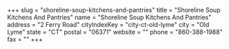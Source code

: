+++
slug = "shoreline-soup-kitchens-and-pantries"
title = "Shoreline Soup Kitchens And Pantries"
name = "Shoreline Soup Kitchens And Pantries"
address = "2 Ferry Road"
cityIndexKey = "city-ct-old-lyme"
city = "Old Lyme"
state = "CT"
postal = "06371"
website = ""
phone = "860-388-1988"
fax = ""
+++

